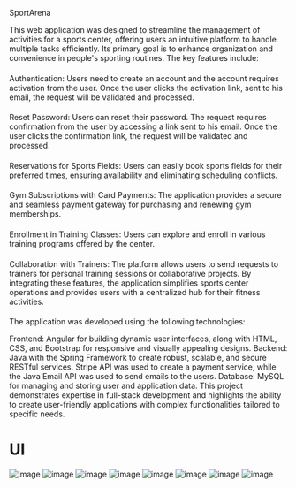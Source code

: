 SportArena

This web application was designed to streamline the management of activities for a sports center, offering users an intuitive platform to handle multiple tasks efficiently. Its primary goal is to enhance organization and convenience in people's sporting routines. The key features include:
####
Authentication: Users need to create an account and the account requires activation from the user. Once the user clicks the activation link, sent to his email, the request will be validated and processed.
####
Reset Password: Users can reset their password. The request requires confirmation from the user by accessing a link sent to his email. Once the user clicks the confirmation link, the request will be validated and processed.
####
Reservations for Sports Fields: Users can easily book sports fields for their preferred times, ensuring availability and eliminating scheduling conflicts.
####
Gym Subscriptions with Card Payments: The application provides a secure and seamless payment gateway for purchasing and renewing gym memberships.
####
Enrollment in Training Classes: Users can explore and enroll in various training programs offered by the center.
####
Collaboration with Trainers: The platform allows users to send requests to trainers for personal training sessions or collaborative projects.
By integrating these features, the application simplifies sports center operations and provides users with a centralized hub for their fitness activities.

####
The application was developed using the following technologies:

Frontend: Angular for building dynamic user interfaces, along with HTML, CSS, and Bootstrap for responsive and visually appealing designs.
Backend: Java with the Spring Framework to create robust, scalable, and secure RESTful services. Stripe API was used to create a payment service, while the Java Email API was used to send emails to the users.
Database: MySQL for managing and storing user and application data.
This project demonstrates expertise in full-stack development and highlights the ability to create user-friendly applications with complex functionalities tailored to specific needs.

# UI

![image](https://github.com/user-attachments/assets/0592af63-a9d6-4aa2-9a75-dcf017898324)
![image](https://github.com/user-attachments/assets/1981d10e-346f-4a0d-bca0-2fffe2b25493)
![image](https://github.com/user-attachments/assets/4f2956c6-c32a-4b2b-8716-3847d330c67d)
![image](https://github.com/user-attachments/assets/ee53e19e-2b77-42b3-8fbd-9e5d03ce8478)
![image](https://github.com/user-attachments/assets/d85d12b3-6888-469e-ad46-9b6568df65b7)
![image](https://github.com/user-attachments/assets/ce6d8bfc-85f7-4f1a-b82c-2d9f909cbdee)
![image](https://github.com/user-attachments/assets/0ff1c3ff-3ed4-47df-aedc-d8c8a7242ad5)
![image](https://github.com/user-attachments/assets/129a72a4-8d19-4b7d-9897-5c14a0ee99aa)








